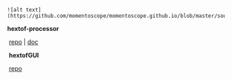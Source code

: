 ```
![alt text](https://github.com/momentoscope/momentoscope.github.io/blob/master/source/Background.jpg)
```



**hextof-processor**

​    [repo](https://github.com/momentoscope/hextof-processor)   |  [doc](https://momentoscope.github.io/hextof-processor/)

​       **hextofGUI**

​    [repo](https://github.com/momentoscope/HextofGUI)
